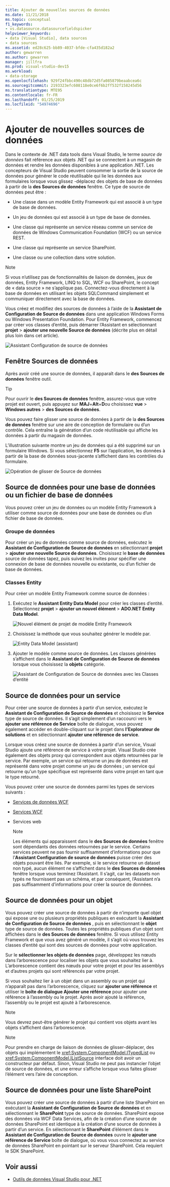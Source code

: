 ```yaml
---
title: Ajouter de nouvelles sources de données
ms.date: 11/21/2018
ms.topic: conceptual
f1_keywords:
- vs.datasource.datasourcefieldspicker
helpviewer_keywords:
- data [Visual Studio], data sources
- data sources
ms.assetid: ed28c625-bb89-4037-bfde-cfa435d182a2
author: gewarren
ms.author: gewarren
manager: jillfra
ms.prod: visual-studio-dev15
ms.workload:
- data-storage
ms.openlocfilehash: 929f24fbbc490c48db72d5fa085879beaabcea6c
ms.sourcegitcommit: 2193323efc608118e0ce6f6b2ff532f158245d56
ms.translationtype: MTE95
ms.contentlocale: fr-FR
ms.lasthandoff: 01/25/2019
ms.locfileid: "54974696"
---
```

# <a name="add-new-data-sources"></a>Ajouter de nouvelles sources de données

Dans le contexte de .NET data tools dans Visual Studio, le terme *source de données* fait référence aux objets .NET qui se connectent à un magasin de données et rendre les données disponibles à une application .NET. Les concepteurs de Visual Studio peuvent consommer la sortie de la source de données pour générer le code réutilisable qui lie les données aux formulaires lorsque vous glissez -déplacez des objets de base de données à partir de la **des Sources de données** fenêtre. Ce type de source de données peut être :

- Une classe dans un modèle Entity Framework qui est associé à un type de base de données.

- Un jeu de données qui est associé à un type de base de données.

- Une classe qui représente un service réseau comme un service de données de Windows Communication Foundation (WCF) ou un service REST.

- Une classe qui représente un service SharePoint.

- Une classe ou une collection dans votre solution.

> [!NOTE]
> Si vous n’utilisez pas de fonctionnalités de liaison de données, jeux de données, Entity Framework, LINQ to SQL, WCF ou SharePoint, le concept de « data source » ne s’applique pas. Connectez-vous directement à la base de données en utilisant les objets SQLCommand simplement et communiquer directement avec la base de données.

Vous créez et modifiez des sources de données à l’aide de la **Assistant de Configuration de Source de données** dans une application Windows Forms ou Windows Presentation Foundation. Pour Entity Framework, commencez par créer vos classes d’entité, puis démarrer l’Assistant en sélectionnant **projet** > **ajouter une nouvelle Source de données** (décrite plus en détail plus loin dans cet article).

![Assistant Configuration de source de données](../data-tools/media/data-source-configuration-wizard.png)

## <a name="data-sources-window"></a>Fenêtre Sources de données

Après avoir créé une source de données, il apparaît dans le **des Sources de données** fenêtre outil.

> [!TIP]
> Pour ouvrir le **des Sources de données** fenêtre, assurez-vous que votre projet est ouvert, puis appuyez sur **MAJ**+**Alt**+**D**ou choisissez **vue** > **Windows autres** > **des Sources de données**.

Vous pouvez faire glisser une source de données à partir de la **des Sources de données** fenêtre sur une aire de conception de formulaire ou d’un contrôle. Cela entraîne la génération d’un code réutilisable qui affiche les données à partir du magasin de données.

L’illustration suivante montre un jeu de données qui a été supprimé sur un formulaire Windows. Si vous sélectionnez **F5** sur l’application, les données à partir de la base de données sous-jacente s’affichent dans les contrôles du formulaire.

![Opération de glisser de Source de données](../data-tools/media/raddata-data-source-drag-operation.png)

## <a name="data-source-for-a-database-or-a-database-file"></a>Source de données pour une base de données ou un fichier de base de données

Vous pouvez créer un jeu de données ou un modèle Entity Framework à utiliser comme source de données pour une base de données ou d’un fichier de base de données.

### <a name="dataset"></a>Groupe de données

Pour créer un jeu de données comme source de données, exécutez le **Assistant de Configuration de Source de données** en sélectionnant **projet** > **ajouter une nouvelle Source de données**. Choisissez le **base de données** source de données tapez, puis suivez les invites pour spécifier une connexion de base de données nouvelle ou existante, ou d’un fichier de base de données.

### <a name="entity-classes"></a>Classes Entity

Pour créer un modèle Entity Framework comme source de données :

1. Exécutez le **Assistant Entity Data Model** pour créer les classes d’entité. Sélectionnez **projet** > **ajouter un nouvel élément** > **ADO.NET Entity Data Model**.

   ![Nouvel élément de projet de modèle Entity Framework](../data-tools/media/raddata-new-entity-framework-model-project-item.png)

1. Choisissez la méthode que vous souhaitez générer le modèle par.

   ![Entity Data Model (assistant)](../data-tools/media/raddata-entity-data-model-wizard.png)

1. Ajouter le modèle comme source de données. Les classes générées s’affichent dans le **Assistant de Configuration de Source de données** lorsque vous choisissez la **objets** catégorie.

   ![Assistant de Configuration de Source de données avec les Classes d’entité](../data-tools/media/raddata-data-source-configuration-wizard-with-entity-classes.png)

## <a name="data-source-for-a-service"></a>Source de données pour un service

Pour créer une source de données à partir d’un service, exécutez le **Assistant de Configuration de Source de données** et choisissez le **Service** type de source de données. Il s’agit simplement d’un raccourci vers le **ajouter une référence de Service** boîte de dialogue, vous pouvez également accéder en double-cliquant sur le projet dans **l’Explorateur de solutions** et en sélectionnant **ajouter une référence de service**.

Lorsque vous créez une source de données à partir d’un service, Visual Studio ajoute une référence de service à votre projet. Visual Studio crée également des objets proxy qui correspondent aux objets retournées par le service. Par exemple, un service qui retourne un jeu de données est représenté dans votre projet comme un jeu de données ; un service qui retourne qu'un type spécifique est représenté dans votre projet en tant que le type retourné.

Vous pouvez créer une source de données parmi les types de services suivants :

- [Services de données WCF](/dotnet/framework/data/wcf/wcf-data-services-overview)

- [Services WCF](../data-tools/windows-communication-foundation-services-and-wcf-data-services-in-visual-studio.md)

- Services web

    > [!NOTE]
    > Les éléments qui apparaissent dans le **des Sources de données** fenêtre sont dépendants des données retournées par le service. Certains services peuvent ne pas fournir suffisamment d’informations pour que l’**Assistant Configuration de source de données** puisse créer des objets pouvant être liés. Par exemple, si le service retourne un dataset non typé, aucun élément ne s’affichent dans le **des Sources de données** fenêtre lorsque vous terminez l’Assistant. Il s’agit, car les datasets non typés ne fournissent pas un schéma, et par conséquent, l’Assistant n’a pas suffisamment d’informations pour créer la source de données.

## <a name="data-source-for-an-object"></a>Source de données pour un objet

Vous pouvez créer une source de données à partir de n’importe quel objet qui expose une ou plusieurs propriétés publiques en exécutant la **Assistant de Configuration de Source de données** , puis en sélectionnant le **objet** type de source de données. Toutes les propriétés publiques d’un objet sont affichées dans le **des Sources de données** fenêtre. Si vous utilisez Entity Framework et que vous avez généré un modèle, il s’agit où vous trouvez les classes d’entité qui sont des sources de données pour votre application.

Sur le **sélectionner les objets de données** page, développez les nœuds dans l’arborescence pour localiser les objets que vous souhaitez lier à. L’arborescence contient des nœuds pour votre projet et pour les assemblys et d’autres projets qui sont référencés par votre projet.

Si vous souhaitez lier à un objet dans un assembly ou un projet qui n’apparaît pas dans l’arborescence, cliquez sur **ajouter une référence** et utiliser le **boîte de dialogue Ajouter une référence** pour ajouter une référence à l’assembly ou le projet. Après avoir ajouté la référence, l’assembly ou le projet est ajouté à l’arborescence.

> [!NOTE]
> Vous devrez peut-être générer le projet qui contient vos objets avant les objets s’affichent dans l’arborescence.

> [!NOTE]
> Pour prendre en charge de liaison de données de glisser-déplacer, des objets qui implémentent le <xref:System.ComponentModel.ITypedList> ou <xref:System.ComponentModel.IListSource> interface doit avoir un constructeur par défaut. Sinon, Visual Studio ne peut pas instancier l’objet de source de données, et une erreur s’affiche lorsque vous faites glisser l’élément vers l’aire de conception.

## <a name="data-source-for-a-sharepoint-list"></a>Source de données pour une liste SharePoint

Vous pouvez créer une source de données à partir d’une liste SharePoint en exécutant la **Assistant de Configuration de Source de données** et en sélectionnant le **SharePoint** type de source de données. SharePoint expose des données via WCF Data Services, afin de la création d’une source de données SharePoint est identique à la création d’une source de données à partir d’un service. En sélectionnant le **SharePoint** d’élément dans le **Assistant de Configuration de Source de données** ouvre le **ajouter une référence de Service** boîte de dialogue, où vous vous connectez au service de données SharePoint en pointant sur le serveur SharePoint. Cela requiert le SDK SharePoint.

## <a name="see-also"></a>Voir aussi

- [Outils de données Visual Studio pour .NET](../data-tools/visual-studio-data-tools-for-dotnet.md)